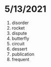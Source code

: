 # 5/13/2021

1. disorder
2. rocket
3. dispute
4. butterfly
5. circuit
6. dessert
7. publication
8. frequent
